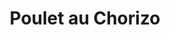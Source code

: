 ---
layout: recette
categories: [recettes]
hidden: true
lang: fr
title: Poulet au Chorizo
type: sel
pour: pour 2 personnes
ingredients: 
  - nom: filets de poulet
    qte: 2
  - nom: poivrons
    qte: 2
  - nom: oignon
    qte: 1
  - nom: crème liquide
    qte: 20
    unite: cL
  - nom: chorizo
    qte: 1
preconditions:
  - Couper les filets de poulet et le chorizo en lamelles
  - Émincer les poivrons et l'oignon
etapes:
  - label: Préparation
    details:
      - Faire cuire le poulet et le chorizo
      - Réserver 
      - Faire revenir les oignons avec les poivrons
      - Ajouter le poulet et le chorizo
      - Ajouter la crème fraiche
      - Saler et poivrer
      - Laisser mijoter à semi-couvert à feu doux une dizaine de minutes
notes:
  - Plus la crème est grasse meilleur le plat sera
---
